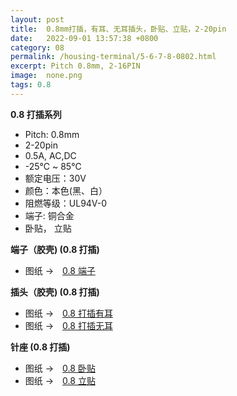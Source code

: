```yaml
---
layout: post
title:  0.8mm打插，有耳、无耳插头，卧贴、立贴，2-20pin
date:   2022-09-01 13:57:38 +0800
category: 08
permalink: /housing-terminal/5-6-7-8-0802.html
excerpt: Pitch 0.8mm, 2-16PIN
image:  none.png
tags: 0.8
---
```



__0.8 打插系列__

* Pitch: 0.8mm
* 2-20pin
* 0.5A, AC,DC
* -25℃ ~ 85℃
* 额定电压：30V
* 颜色：本色(黑、白）
* 阻燃等级：UL94V-0
* 端子: 铜合金
* 卧贴， 立贴

__端子（胶壳) (0.8 打插)__

* 图纸 →　[0.8 端子](/assets/2022/42-08H2-T-XDYT.pdf)


__插头（胶壳) (0.8 打插)__

* 图纸 →　[0.8 打插有耳](/assets/2022/5-08H2-B-XDYT.pdf)
* 图纸 →　[0.8 打插无耳](/assets/2022/6-08H2-XDYT.pdf)

__针座 (0.8 打插)__

* 图纸 →　[0.8 卧贴](/assets/2022/7-08H2-XES-R.pdf)
* 图纸 →　[0.8 立贴](/assets/2022/8-08H2-XES-V.pdf)